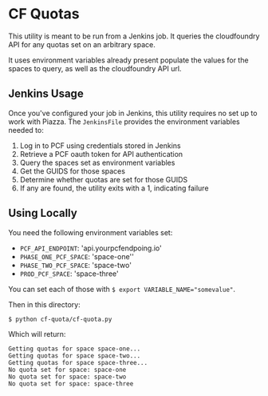 # CF Quotas

This utility is meant to be run from a Jenkins job. It queries the
cloudfoundry API for any quotas set on an arbitrary space.

It uses environment variables already present populate the values
for the spaces to query, as well as the cloudfoundry API url.

## Jenkins Usage
Once you've configured your job in Jenkins, this utility requires no
set up to work with Piazza. The `JenkinsFile` provides the environment
variables needed to:

1. Log in to PCF using credentials stored in Jenkins
2. Retrieve a PCF oauth token for API authentication
3. Query the spaces set as environment variables
4. Get the GUIDS for those spaces
5. Determine whether quotas are set for those GUIDS
6. If any are found, the utility exits with a 1, indicating failure

## Using Locally
You need the following environment variables set:

- `PCF_API_ENDPOINT`: 'api.yourpcfendpoing.io'
- `PHASE_ONE_PCF_SPACE`: 'space-one''
- `PHASE_TWO_PCF_SPACE`: 'space-two'
- `PROD_PCF_SPACE`: 'space-three'

You can set each of those with `$ export VARIABLE_NAME="somevalue"`.

Then in this directory:

`$ python cf-quota/cf-quota.py`

Which will return:

```
Getting quotas for space space-one...
Getting quotas for space space-two...
Getting quotas for space space-three...
No quota set for space: space-one
No quota set for space: space-two
No quota set for space: space-three
```


